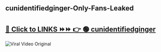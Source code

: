 
 ## cunidentifiedginger-Only-Fans-Leaked

# <h2><a href="https://clipsfans.com/cunidentifiedginger&ref=git">🔗 Click to LINKS ⏩⏩ 👉 🟢 cunidentifiedginger </a></h2>

<a href="https://clipsfans.com/cunidentifiedginger&ref=git" rel="nofollow" data-target="animated-image.originalLink"><img src="https://i.ibb.co.com/xMMVF88/686577567.gif" alt="Viral Video Original" style="max-width: 100%; display: inline-block;" data-target="animated-image.originalImage"></a>
